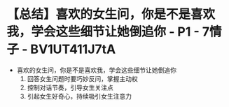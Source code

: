 # 【总结】喜欢的女生问，你是不是喜欢我，学会这些细节让她倒追你 - P1 - 7情子 - BV1UT411J7tA

-   喜欢的女生问，你是不是喜欢我，学会这些细节让她倒追你
    1.  回答女生问题时要巧妙反问，掌握主动权
    2.  控制对话节奏，引导女生关注点
    3.  引起女生好奇心，持续吸引女生注意力